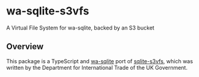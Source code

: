 # wa-sqlite-s3vfs
A Virtual File System for wa-sqlite, backed by an S3 bucket

## Overview

This package is a TypeScript and 
[wa-sqlite](https://github.com/rhashimoto/wa-sqlite) port of 
[sqlite-s3vfs](https://github.com/uktrade/sqlite-s3vfs), which was 
written by the Department for International Trade of the UK Government.
